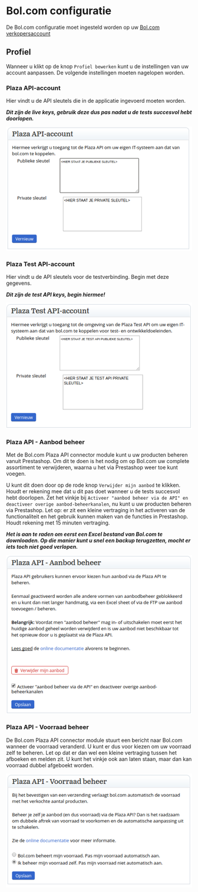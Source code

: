 # Bol.com configuratie
De Bol.com configuratie moet ingesteld worden op uw [Bol.com verkopersaccount](https://www.bol.com/sdd/dashboard/dashboard.html)

## Profiel
Wanneer u klikt op de knop `Profiel bewerken` kunt u de instellingen van uw account aanpassen. De volgende instellingen moeten nagelopen worden.

### Plaza API-account
Hier vindt u de API sleutels die in de applicatie ingevoerd moeten worden.

***Dit zijn de live keys, gebruik deze dus pas nadat u de tests succesvol hebt doorlopen.***

![Bol.com API keys](../img/bol_production.png)

### Plaza Test API-account
Hier vindt u de API sleutels voor de testverbinding. Begin met deze gegevens.

***Dit zijn de test API keys, begin hiermee!***

![Bol.com API keys](../img/bol_test.png)

### Plaza API - Aanbod beheer
Met de Bol.com Plaza API connector module kunt u uw producten beheren vanuit Prestashop. Om dit te doen is het nodig om op Bol.com uw complete assortiment te verwijderen, waarna u het via Prestashop weer toe kunt voegen.

U kunt dit doen door op de rode knop `Verwijder mijn aanbod` te klikken. Houdt er rekening mee dat u dit pas doet wanneer u de tests succesvol hebt doorlopen.
Zet het vinkje bij `Activeer "aanbod beheer via de API" en deactiveer overige aanbod-beheerkanalen`, nu kunt u uw producten beheren via Prestashop. Let op: er zit een kleine vertraging in het activeren van de functionaliteit en het gebruik kunnen maken van de functies in Prestashop. Houdt rekening met 15 minuten vertraging.

***Het is aan te raden om eerst een Excel bestand van Bol.com te downloaden. Op die manier kunt u snel een backup terugzetten, mocht er iets toch niet goed verlopen.***

![Bol.com Aanbod beheer](../img/bol_offers.png)

### Plaza API - Voorraad beheer

De Bol.com Plaza API connector module stuurt een bericht naar Bol.com wanneer de voorraad veranderd. U kunt er dus voor kiezen om uw voorraad zelf te beheren. Let op dat er dan wel een kleine vertraging tussen het afboeken en melden zit. U kunt het vinkje ook aan laten staan, maar dan kan voorraad dubbel afgeboekt worden.

![Bol.com Voorraad beheer](../img/bol_stock.png)

